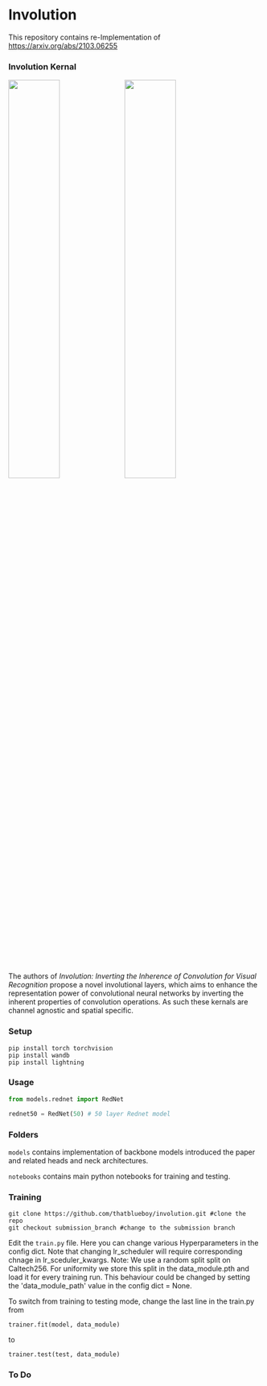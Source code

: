 # Involution
This repository contains re-Implementation of https://arxiv.org/abs/2103.06255

### Involution Kernal

<img src="https://github.com/thatblueboy/involution/assets/100462736/43bca57d-6cee-403d-91d8-68cc83a97a86" width="45%"></img> <img src="https://github.com/thatblueboy/involution/assets/100462736/cc45de86-83c1-4eb7-abb8-e48f4b8f0637" width="45%"></img>


The authors of _Involution: Inverting the Inherence of Convolution for Visual Recognition_ propose a novel involutional layers, which aims to enhance the representation power of convolutional neural networks by inverting the inherent properties of convolution operations. As such these kernals are channel agnostic and spatial specific.
### Setup
```
pip install torch torchvision
pip install wandb
pip install lightning
```
### Usage

```python
from models.rednet import RedNet

rednet50 = RedNet(50) # 50 layer Rednet model
```
### Folders

```models``` contains implementation of backbone models introduced the paper and related heads and neck architectures.

```notebooks``` contains main python notebooks for training and testing.

### Training

```
git clone https://github.com/thatblueboy/involution.git #clone the repo
git checkout submission_branch #change to the submission branch
```
Edit the ```train.py``` file. Here you can change various Hyperparameters in the config dict. Note that changing lr_scheduler will require corresponding chnage in lr_sceduler_kwargs.
Note: We use a random split split on Caltech256. For uniformity we store this split in the data_module.pth and load it for every training run.
This behaviour could be changed by setting the 'data_module_path' value in the config dict = None.

To switch from training to testing mode, change the last line in the train.py from
```
trainer.fit(model, data_module)
```
to
```
trainer.test(test, data_module)
```
### To Do
